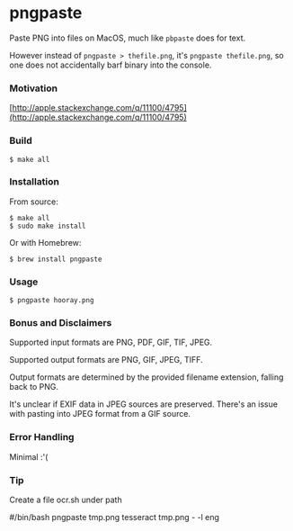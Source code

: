 pngpaste
========

Paste PNG into files on MacOS, much like `pbpaste` does for text.

However instead of `pngpaste > thefile.png`, it's `pngpaste thefile.png`,
so one does not accidentally barf binary into the console.

### Motivation

[http://apple.stackexchange.com/q/11100/4795](http://apple.stackexchange.com/q/11100/4795)

### Build

    $ make all

### Installation

From source:

    $ make all
    $ sudo make install

Or with Homebrew:

    $ brew install pngpaste

### Usage

    $ pngpaste hooray.png

### Bonus and Disclaimers

Supported input formats are PNG, PDF, GIF, TIF, JPEG.

Supported output formats are PNG, GIF, JPEG, TIFF.

Output formats are determined by the provided filename extension,
falling back to PNG.

It's unclear if EXIF data in JPEG sources are preserved. There's an
issue with pasting into JPEG format from a GIF source.

### Error Handling

Minimal :'(

### Tip
Create a file ocr.sh under path

#/bin/bash
pngpaste tmp.png
tesseract tmp.png - -l eng
